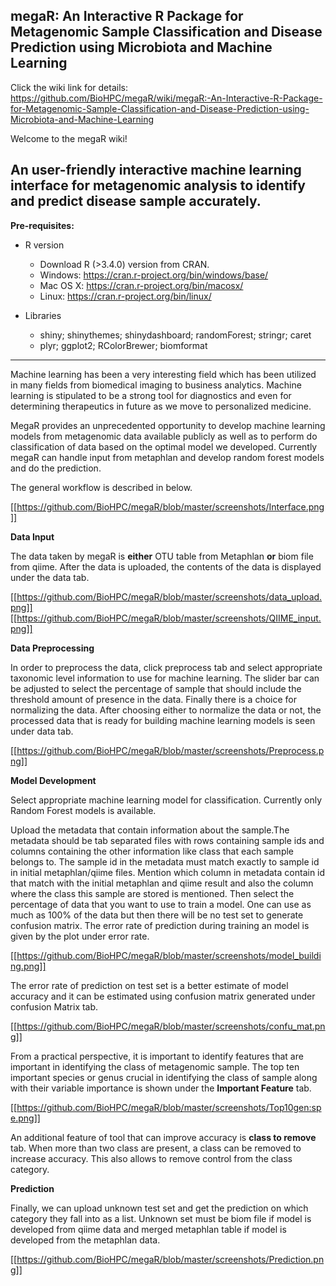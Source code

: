 megaR: An Interactive R Package for Metagenomic Sample Classification and Disease Prediction using Microbiota and Machine Learning
-----------------------------------------------------------------------

Click the wiki link for details:
<https://github.com/BioHPC/megaR/wiki/megaR:-An-Interactive-R-Package-for-Metagenomic-Sample-Classification-and-Disease-Prediction-using-Microbiota-and-Machine-Learning>

Welcome to the megaR wiki!

An user-friendly interactive machine learning interface for metagenomic analysis to identify and predict disease sample accurately.
----
**Pre-requisites:**

* R version
    * Download R (>3.4.0) version from CRAN.
    * Windows: https://cran.r-project.org/bin/windows/base/
    * Mac OS X: https://cran.r-project.org/bin/macosx/
    * Linux: https://cran.r-project.org/bin/linux/

* Libraries
    * shiny; shinythemes; shinydashboard; randomForest; stringr; caret
    * plyr; ggplot2; RColorBrewer; biomformat
----
Machine learning has been a very interesting field which has been utilized in many fields from biomedical imaging to business analytics. Machine learning is stipulated to be a strong tool for diagnostics and even for determining therapeutics in future as we move to personalized medicine. 

MegaR provides an unprecedented opportunity to develop  machine learning models from metagenomic data available publicly as well as to perform do classification of data based on the optimal model we developed. Currently megaR can handle input from metaphlan and develop random forest models and do the prediction. 

The general workflow is described in below.

[[https://github.com/BioHPC/megaR/blob/master/screenshots/Interface.png]]

**Data Input**

The data taken by megaR is **either** OTU table from Metaphlan **or** biom file from qiime.
After the data is uploaded, the contents of the data is displayed under the data tab.

[[https://github.com/BioHPC/megaR/blob/master/screenshots/data_upload.png]]
[[https://github.com/BioHPC/megaR/blob/master/screenshots/QIIME_input.png]]

**Data Preprocessing**

In order to preprocess the data, click preprocess tab and select appropriate taxonomic level information to use for machine learning. The slider bar can be adjusted to select the percentage of sample that should include the threshold amount of presence in the data. Finally there is a choice for normalizing the data. After choosing either to normalize the data or not, the processed data that is ready for building machine learning models is seen under data tab.

[[https://github.com/BioHPC/megaR/blob/master/screenshots/Preprocess.png]]

**Model Development**

Select appropriate machine learning model for classification. Currently only Random Forest models is available. 

Upload the metadata that contain information about the sample.The metadata should be tab separated files with rows containing sample ids and columns containing the other information like class that each sample belongs to. The sample id in the metadata must match exactly to sample id in initial metaphlan/qiime files. Mention which column in metadata contain id that match with the initial metaphlan and qiime result and also the column where the class this sample are stored is mentioned. Then select the percentage of data that you want to use to train a model. One can use as much as 100% of the data but then there will be no test set to generate confusion matrix. The error rate of prediction during training an model is given by the plot under error rate. 

[[https://github.com/BioHPC/megaR/blob/master/screenshots/model_building.png]]

The error rate of prediction on test set is a better estimate of model accuracy and it can be estimated using confusion matrix generated under confusion Matrix tab.

[[https://github.com/BioHPC/megaR/blob/master/screenshots/confu_mat.png]]

From a practical perspective, it is important to identify features that are important in identifying the class of metagenomic sample. The top ten important species or genus crucial in identifying the class of sample along with their variable importance is shown under the **Important Feature** tab.

[[https://github.com/BioHPC/megaR/blob/master/screenshots/Top10gen:spe.png]]

An additional feature of tool that can improve accuracy is **class to remove**  tab. When more than two class are present, a class can be removed to increase accuracy. This also allows to remove control from the class category.

**Prediction**

Finally, we can upload unknown test set and get the prediction on which category they fall into as a list. Unknown set must be biom file if model is developed from qiime data and merged metaphlan table if model is developed from the metaphlan data.

[[https://github.com/BioHPC/megaR/blob/master/screenshots/Prediction.png]]

